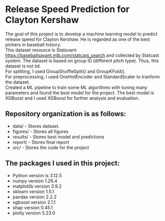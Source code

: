 # Release Speed Prediction for Clayton Kershaw
The goal of this project is to develop a machine learning model to predict release speed for Clayton Kershaw. He is regarded as one of the best pichers in baseball history.<br>
This dataset resource is Statsvant: https://baseballsavant.mlb.com/statcast_search and collected by Statcast system. The dataset is based on group ID (different pitch type). Thus, this dataset is not iid.<br>
For splitting, I used GroupShuffleSplit() and GroupKFold(). <br>
For preprocessing, I used OneHotEncoder and StandardScaler to tranform the dataset.<br>
Created a ML pipeline to train some ML algorithms with tuning many parameters and found the best model for the project. The best model is XGBoost and I used XGBoost for further analysis and evaluation.

## Repository organization is as follows:

- data/ - Stores dataset.
- figures/ - Stores all figures
- results/ - Stores best model and predictions
- report/ - Stores final report
- src/ - Stores the code for the project

## The packages I used in this project:
- Python version is 3.12.5
- numpy version 1.26.4
- matplotlib version 3.9.2
- sklearn version 1.5.1
- pandas version 2.2.2
- xgboost version 2.1.1
- shap version 0.45.1
- plotly version 5.23.0


